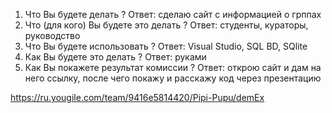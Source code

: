 1. Что Вы будете делать ? Ответ: сделаю сайт с информацией о грппах
2. Что (для кого) Вы будете это делать ? Ответ: студенты, кураторы, руководство
3. Что Вы будете использовать ? Ответ: Visual Studio, SQL BD, SQlite
4. Как Вы будете это делать ? Ответ: руками
5. Как Вы покажете результат комиссии ? Ответ: открою сайт и дам на него ссылку, после чего покажу и расскажу код через презентацию




https://ru.yougile.com/team/9416e5814420/Pipi-Pupu/demEx
